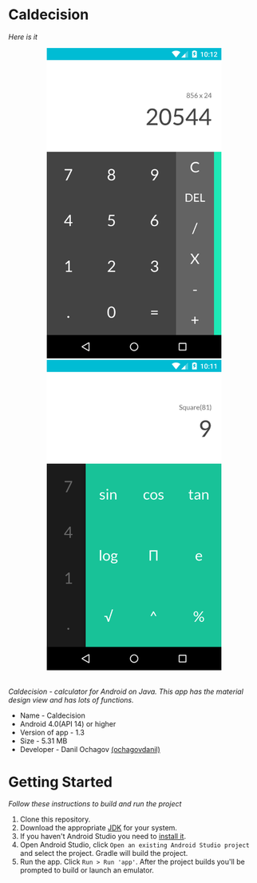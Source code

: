 # Caldecision
_Here is it_

<div align="center">
  <img src="screenshots/photo-1.png" width="350px" />
  <img src="screenshots/photo-2.png" width="350px" />
</div> <br />

_Caldecision - calculator for Android on Java. This app has the material design view and has lots of functions._

 * Name - Caldecision
 * Android 4.0(API 14) or higher
 * Version of app - 1.3
 * Size - 5.31 MB
 * Developer - Danil Ochagov [(ochagovdanil)](https://github.com/ochagovdanil)

# Getting Started
_Follow these instructions to build and run the project_

 1. Clone this repository.
 2. Download the appropriate [JDK](https://www.oracle.com/technetwork/java/javase/downloads/index.html) for your system.
 3. If you haven't Android Studio you need to [install it](https://developer.android.com/studio/).
 4. Open Android Studio, click `Open an existing Android Studio project` and select the project. Gradle will build the project.
 5. Run the app. Click `Run > Run 'app'`. After the project builds you'll be prompted to build or launch an emulator.
 
